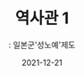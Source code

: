 ---
title: 역사관 1
subtitle: ": 일본군'성노예'제도"
date: 2021-12-21
summary: 일본군문서와 관련 자료의 전시를 통해 일본군성노예제 문제의 진상을 밝힌다. 일본군에 의해 조직적이고 체계적으로 이루어진 국가 범죄로서의 일본군성노예제도의 실체와 피해자들이 위안소에서 겪은 고통과 전후 상황 등을 살펴본다. 
weight: 1
image: https://wwm3.s3.ap-northeast-2.amazonaws.com/exhibition/(3)2층/역사관/자료/LHS_0243.jpg
layout: view02
resources:
- name: 전쟁 당시 사용한 군표와 화폐
  params:
    icon: photo
  src: https://wwm3.s3.ap-northeast-2.amazonaws.com/exhibition/(3)2층/역사관/자료/LHS_0231.jpg
  description: 위안소마다 정해진 요금규정이 있어 계급별로 이용시간에 차이를 두고, 현지의 화폐나 군표를 통해 지불했다. 그러나 대다수 보수를 받지 못했고, 군표를 모아뒀더라도 종전이 되자 쓸모없어졌다.
  target: /items/32층/역사관/자료/lhs_0231/
- name: "위안소'난코쿠표(남국료)'출입증"
  params:
    icon: photo
  src: https://wwm3.s3.ap-northeast-2.amazonaws.com/exhibition/(3)2층/역사관/자료/LHS_0225.jpg
  description: 붉은 물결선은 일본 해군의 상징이며, '하기와라 부대'라고 인쇄되어 있다. 하기와라 해군 대령의 도장 등은 군이 이 위안소를 관리했다는 것을 증명한다. (당시 군속 마츠바라 마사루 제공)
  target: /items/32층/역사관/자료/lhs_0225/
- name: "군인들에게 지급돤 콘돔 '돌격 1번'"
  params:
    icon: photo
  src: https://wwm3.s3.ap-northeast-2.amazonaws.com/exhibition/(3)2층/역사관/자료/LHS_0232.jpg
  description: "위안소에 들어가는 병사들에게는 '돌격 1번'이라는 특별콘돔이 지급되었다. 그리고 각 방에는 세척용 수용액이 비치되어 있었다." 
  target: /items/32층/역사관/자료/lhs_0232/
- name: "필리핀 루손1포로수용소에 수용된 조선인'위안부'심문조서"
  params:
    icon:
  src: https://wwm3.s3.ap-northeast-2.amazonaws.com/exhibition/(3)2층/역사관/자료/LHS_0243.jpg
  description: "포로수용소에 수용된 조선인 '위안부'를 심문하고 작성한 카드로 생년월일, 본적지, 연력, 키, 몸무게, 종교 등의 인적사항을 기록했다." 
  target: /items/32층/역사관/자료/lhs_0243/
- name: 당시 군인이었던 무토 아키이치의 사진과 참전 당시의 일기장
  params:
    icon: photo
  src: https://wwm3.s3.ap-northeast-2.amazonaws.com/exhibition/(3)2층/역사관/자료/LHS_0238.jpg
  description: 친구들과 위안소에 갔던 내용을 기술했다.
  target: /items/32층/역사관/자료/lhs_0238/
- name: 출동군하사관병 위생수칙
  params:
    icon: photo
  src: https://wwm3.s3.ap-northeast-2.amazonaws.com/exhibition/(3)2층/역사관/자료/LHS_0235.jpg
  description: 전염병 예방 항목 중 성병에 대한 주의사항이 있다.
  target: /items/32층/역사관/자료/lhs_0235/
- name: 연합군의 포로 심문 보고서
  params:
    icon: photo
  src: /exhibition/ex-02/ex02-s1-item01.png
  description: 23명의 한국 여성들이 강압과 그릇된 정보에 의해 '위안소녀(comfort girls)'가 되었다고 기록되어 있다.
  target:        
---